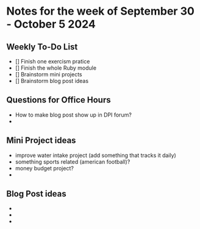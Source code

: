 # Notes for the week of September 30 - October 5 2024


## Weekly To-Do List
- [] Finish one exercism pratice
- [] Finish the whole Ruby module
- [] Brainstorm mini projects
- [] Brainstorm blog post ideas


## Questions for Office Hours
- How to make blog post show up in DPI forum?
- 

## Mini Project ideas
- improve water intake project (add something that tracks it daily)
- something sports related (american football)?
- money budget project?
- 

## Blog Post ideas
- 
- 
- 


